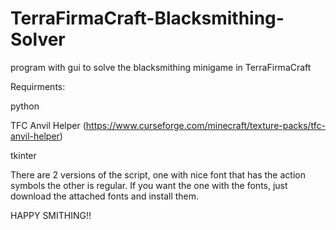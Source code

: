 # TerraFirmaCraft-Blacksmithing-Solver
program with gui to solve the blacksmithing minigame in TerraFirmaCraft

Requirments:

python

TFC Anvil Helper (https://www.curseforge.com/minecraft/texture-packs/tfc-anvil-helper)

tkinter


There are 2 versions of the script, one with nice font that has the action symbols the other is regular. If you want the one with the fonts, just download the attached fonts and install them. 


HAPPY SMITHING!!

